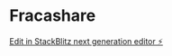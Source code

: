 # Fracashare

[Edit in StackBlitz next generation editor ⚡️](https://stackblitz.com/~/github.com/Samuel-Adewale-O/Fracashare)
